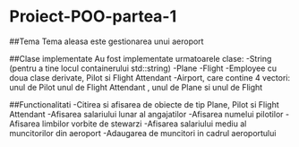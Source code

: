 # Proiect-POO-partea-1

##Tema
Tema aleasa este gestionarea unui aeroport

##Clase implementate
Au fost implementate urmatoarele clase:
-String (pentru a tine locul containerului std::string)
-Plane
-Flight
-Employee cu doua clase derivate, Pilot si Flight Attendant
-Airport, care contine 4 vectori: unul de Pilot unul de Flight Attendant , unul de Plane si unul de Flight

##Functionalitati
-Citirea si afisarea de obiecte de tip Plane, Pilot si Flight Attendant
-Afisarea salariului lunar al angajatilor
-Afisarea numelui pilotilor
-Afisarea limbilor vorbite de stewarzi
-Afisarea salariului mediu al muncitorilor din aeroport
-Adaugarea de muncitori in cadrul aeroportului
